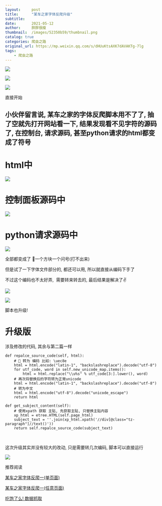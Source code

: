 ```yaml
---
layout:     post
title:      "某车之家字体反爬升级"
subtitle:   
date:       2021-05-12
author:     胖胖很瘦
thumbnail:  /images/52350b59/thumbnail.png
catalog: true
categories: 爬虫之路
original_url: https://mp.weixin.qq.com/s/dHUuKtsAXK7dAVAKTg-7lg
tags:
    - 爬虫之路
---
```


![](/images/52350b59/1.png)

![](/images/52350b59/2.png)

![](/images/52350b59/3.png)

直接开始

## 小伙伴留言说, 某车之家的字体反爬脚本用不了了, 抽了空就先打开网站看一下, 结果发现看不见字符的源码了, 在控制台, 请求源码, 甚至python请求的html都变成了符号

# html中

![](/images/52350b59/4.png)

# 控制面板源码中

![](/images/52350b59/5.png)

# python请求源码中

![](/images/52350b59/6.png)

全部都变成了 一个方块一个问号(打不出来)

但是试了一下字体文件部分的, 都还可以用, 所以就直接从编码下手了

不过这个编码也不太好弄,  需要转来转去的, 最后结果是解决了✌️

![](/images/52350b59/7.png)

![](/images/52350b59/8.png)

脚本也升级!

# 升级版

涉及修改的代码, 其余与第二篇一样

```
def repalce_source_code(self, html):
    #  转为 编码 比如: \uec8e
    html = html.encode("latin-1", "backslashreplace").decode("utf-8")
    for utf_code, word in self.new_unicode_map.items():
        html = html.replace("\\u%s" % utf_code[3:].lower(), word)
    # 再次将替换后的字符转为正常unicode
    html = html.encode("latin-1", "backslashreplace").decode("utf-8")
    # 转为中文
    html = html.encode("utf-8").decode("unicode_escape")
    return html

def get_subject_content(self):
    # 使用xpath 获取 主贴, 先获取主贴, 只替换主贴内容
    xp_html = etree.HTML(self.page_html)
    subject_text = ''.join(xp_html.xpath('//div[@class="tz-paragraph"]//text()'))
    return self.repalce_source_code(subject_text)

```

 

这次升级其实并没有较大的改动, 只是需要转几次编码, 脚本可以直接运行

![](/images/52350b59/9.png)

推荐阅读

[某车之家字体反爬一(单页面)](http://mp.weixin.qq.com/s?__biz=MzUyMzk3OTYyMQ==&mid=2247483799&idx=1&sn=88f17e85141f60094afa93220685020a&chksm=fa351f9dcd42968b10be512341358940ebe29dc650566edd0866595c03f0d7ee8f0dd939a391&scene=21#wechat_redirect)

[某车之家字体反爬一(任意页面)](http://mp.weixin.qq.com/s?__biz=MzUyMzk3OTYyMQ==&mid=2247483801&idx=1&sn=9c3599ccbeeb888f9707bf5d1599ccb7&chksm=fa351f93cd429685bf08146e059d0b6896f2cf5bfbf3cbd31a662cd32ae1cfc18bbb0a05dbb4&scene=21#wechat_redirect)

[吃饱了么! 数据抓取](http://mp.weixin.qq.com/s?__biz=MzUyMzk3OTYyMQ==&mid=2247484128&idx=2&sn=73e018406815731cd7a72ce0ee5727fc&chksm=fa351ceacd4295fcbc7e38e1e3f5c14baf2cf10734487cff036da7d4a5ac84214e9b2f1908d7&scene=21#wechat_redirect)